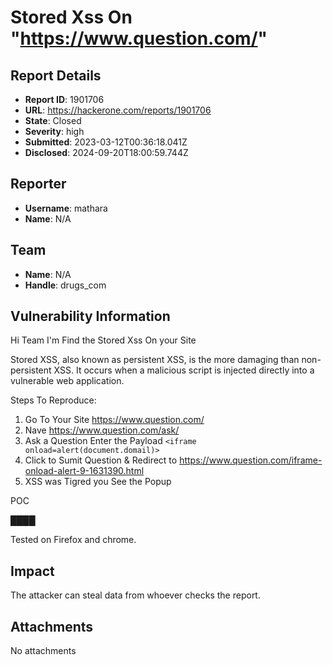 # Stored Xss On "https://www.question.com/"

## Report Details
- **Report ID**: 1901706
- **URL**: https://hackerone.com/reports/1901706
- **State**: Closed
- **Severity**: high
- **Submitted**: 2023-03-12T00:36:18.041Z
- **Disclosed**: 2024-09-20T18:00:59.744Z

## Reporter
- **Username**: mathara
- **Name**: N/A

## Team
- **Name**: N/A
- **Handle**: drugs_com

## Vulnerability Information
Hi Team I'm Find the Stored Xss On your Site

Stored XSS, also known as persistent XSS, is the more damaging than non-persistent XSS. It occurs when a malicious script is injected directly into a vulnerable web application.

Steps To Reproduce:

1.  Go To Your Site https://www.question.com/
2. Nave https://www.question.com/ask/
5. Ask a Question Enter the Payload ```<iframe onload=alert(document.domail)>```
3.  Click to Sumit Question & Redirect to https://www.question.com/iframe-onload-alert-9-1631390.html
4. XSS was Tigred you See the Popup

POC

████

Tested on Firefox and chrome.

## Impact

The attacker can steal data from whoever checks the report.

## Attachments
No attachments
